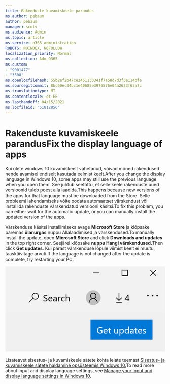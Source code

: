 ```yaml
---
title: Rakenduste kuvamiskeele parandus
ms.author: pebaum
author: pebaum
manager: scotv
ms.audience: Admin
ms.topic: article
ms.service: o365-administration
ROBOTS: NOINDEX, NOFOLLOW
localization_priority: Normal
ms.collection: Adm_O365
ms.custom:
- "9001477"
- "3508"
ms.openlocfilehash: 55b2ef2b47ce2451133341f7a58d7d3f3e114bfe
ms.sourcegitcommit: 8bc60ec34bc1e40685e3976576e04a2623f63a7c
ms.translationtype: MT
ms.contentlocale: et-EE
ms.lasthandoff: 04/15/2021
ms.locfileid: "51812856"
---
```

# <a name="fix-the-display-language-of-apps"></a><span data-ttu-id="197a3-102">Rakenduste kuvamiskeele parandus</span><span class="sxs-lookup"><span data-stu-id="197a3-102">Fix the display language of apps</span></span>

<span data-ttu-id="197a3-103">Kui olete windows 10 kuvamiskeelt vahetanud, võivad mõned rakendused nende avamisel endiselt kasutada eelmist keelt.</span><span class="sxs-lookup"><span data-stu-id="197a3-103">After you change the display language in Windows 10, some apps may still use the previous language when you open them.</span></span> <span data-ttu-id="197a3-104">See juhtub seetõttu, et selle keele rakenduste uued versioonid tuleb poest alla laadida.</span><span class="sxs-lookup"><span data-stu-id="197a3-104">This happens because new versions of the apps for that language must be downloaded from the Store.</span></span> <span data-ttu-id="197a3-105">Selle probleemi lahendamiseks võite oodata automaatset värskendust või installida rakenduste värskendatud versiooni käsitsi.</span><span class="sxs-lookup"><span data-stu-id="197a3-105">To fix this problem, you can either wait for the automatic update, or you can manually install the updated version of the apps.</span></span>

<span data-ttu-id="197a3-106">Värskenduse käsitsi installimiseks avage **Microsoft Store** ja klõpsake paremas **ülanurgas** nuppu Allalaadimised ja värskendused.</span><span class="sxs-lookup"><span data-stu-id="197a3-106">To manually install the update, open **Microsoft Store** and click **Downloads and updates** in the top right corner.</span></span> <span data-ttu-id="197a3-107">Seejärel klõpsake **nuppu Hangi värskendused.**</span><span class="sxs-lookup"><span data-stu-id="197a3-107">Then click **Get updates**.</span></span> <span data-ttu-id="197a3-108">Kui pärast värskenduse lõpule viimist keelt ei muutu, taaskäivitage arvuti.</span><span class="sxs-lookup"><span data-stu-id="197a3-108">If the language is not changed after the update is complete, try restarting your PC.</span></span>

![Hankige värskendusi.](media/get-updates.png)

<span data-ttu-id="197a3-110">Lisateavet sisestus- ja kuvamiskeele sätete kohta leiate teemast [Sisestus- ja kuvamiskeele sätete haldamine opsüsteemis Windows 10.](https://support.microsoft.com/help/4027670/windows-10-add-and-switch-input-and-display-language-preferences)</span><span class="sxs-lookup"><span data-stu-id="197a3-110">To read more about input and display language settings, see [Manage your input and display language settings in Windows 10](https://support.microsoft.com/help/4027670/windows-10-add-and-switch-input-and-display-language-preferences).</span></span>
